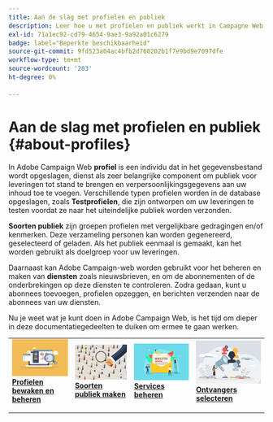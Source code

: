 ```yaml
---
title: Aan de slag met profielen en publiek
description: Leer hoe u met profielen en publiek werkt in Campagne Web
exl-id: 71a1ec92-cd79-4654-9ae3-9a92a01c6279
badge: label="Beperkte beschikbaarheid"
source-git-commit: 9fd523a04ac4bfb2d760202b1f7e9bd9e7097dfe
workflow-type: tm+mt
source-wordcount: '203'
ht-degree: 0%

---
```


# Aan de slag met profielen en publiek {#about-profiles}

In Adobe Campaign Web **profiel** is een individu dat in het gegevensbestand wordt opgeslagen, dienst als zeer belangrijke component om publiek voor leveringen tot stand te brengen en verpersoonlijkingsgegevens aan uw inhoud toe te voegen. Verschillende typen profielen worden in de database opgeslagen, zoals **Testprofielen**, die zijn ontworpen om uw leveringen te testen voordat ze naar het uiteindelijke publiek worden verzonden.

**Soorten publiek** zijn groepen profielen met vergelijkbare gedragingen en/of kenmerken. Deze verzameling personen kan worden gegenereerd, geselecteerd of geladen.  Als het publiek eenmaal is gemaakt, kan het worden gebruikt als doelgroep voor uw leveringen.

Daarnaast kan Adobe Campaign-web worden gebruikt voor het beheren en maken van **diensten** zoals nieuwsbrieven, en om de abonnementen of de onderbrekingen op deze diensten te controleren. Zodra gedaan, kunt u abonnees toevoegen, profielen opzeggen, en berichten verzenden naar de abonnees van uw diensten.

Nu je weet wat je kunt doen in Adobe Campaign Web, is het tijd om dieper in deze documentatiegedeelten te duiken om ermee te gaan werken.

<table style="table-layout:fixed"><tr style="border: 0;">
<td>
<a href="about-recipients.md">
<img src="../assets/do-not-localize/profiles-audiences-profile.png">
</a>
<div>
<a href="manage-audience.md"><strong>Profielen bewaken en beheren</strong></a>
</div>
<p>
</td>
<td>
<a href="test-profiles.md">
<img alt="Lood" src="../assets/do-not-localize/profiles-audiences-audience.png">
</a>
<div><a href="conditions.md"><strong>Soorten publiek maken</strong>
</div>
<p>
</td>
<td>
<a href="manage-services.md">
<img alt="Onfrequent" src="../assets/do-not-localize/profiles-audiences-service.png">
</a>
<div>
<a href="content-blocks.md"><strong>Services beheren</strong></a>
</div>
<p></td>
<td>
<a href="add-audience.md">
<img alt="Onfrequent" src="../assets/do-not-localize/profiles-audiences-deliveries.png">
</a>
<div>
<a href="content-blocks.md"><strong>Ontvangers selecteren</strong></a>
</div>
<p></td>
</tr></table>
